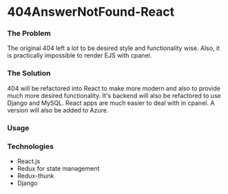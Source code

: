 # 404AnswerNotFound-React
### The Problem

The original 404 left a lot to be desired style and functionality wise. Also, it is practically impossible to render EJS with cpanel.

### The Solution

404 will be refactored into React to make more modern and also to provide much more desired functionality. It's backend will also be refactored to use Django and MySQL. React apps are much easier to deal with in cpanel. A version will also be added to Azure.

### Usage



### Technologies

- React.js
- Redux for state management
- Redux-thunk
- Django
